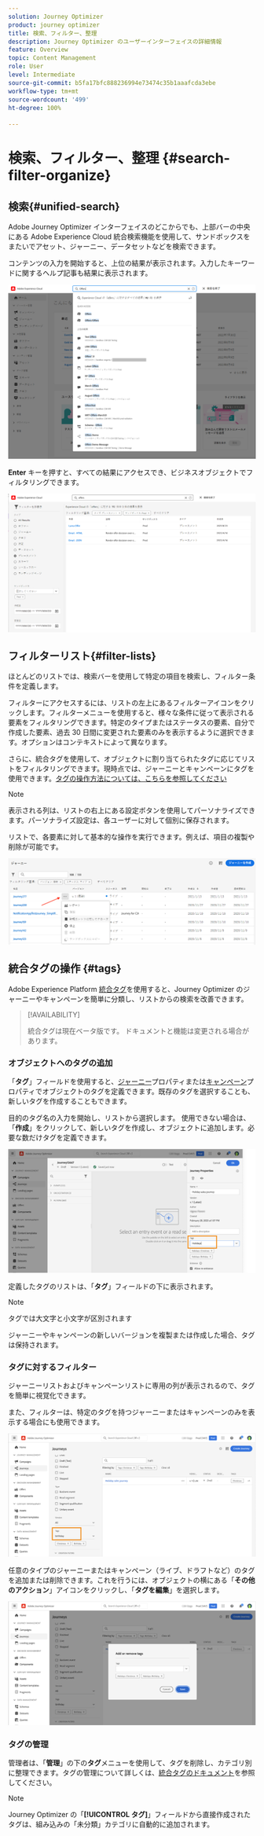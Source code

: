 ```yaml
---
solution: Journey Optimizer
product: journey optimizer
title: 検索、フィルター、整理
description: Journey Optimizer のユーザーインターフェイスの詳細情報
feature: Overview
topic: Content Management
role: User
level: Intermediate
source-git-commit: b5fa17bfc888236994e73474c35b1aaafcda3ebe
workflow-type: tm+mt
source-wordcount: '499'
ht-degree: 100%

---
```



# 検索、フィルター、整理 {#search-filter-organize}

## 検索{#unified-search}

Adobe Journey Optimizer インターフェイスのどこからでも、上部バーの中央にある Adobe Experience Cloud 統合検索機能を使用して、サンドボックスをまたいでアセット、ジャーニー、データセットなどを検索できます。

コンテンツの入力を開始すると、上位の結果が表示されます。入力したキーワードに関するヘルプ記事も結果に表示されます。

![](assets/unified-search.png)

**Enter** キーを押すと、すべての結果にアクセスでき、ビジネスオブジェクトでフィルタリングできます。

![](assets/search-and-filter.png)

## フィルターリスト{#filter-lists}

ほとんどのリストでは、検索バーを使用して特定の項目を検索し、フィルター条件を定義します。

フィルターにアクセスするには、リストの左上にあるフィルターアイコンをクリックします。フィルターメニューを使用すると、様々な条件に従って表示される要素をフィルタリングできます。特定のタイプまたはステータスの要素、自分で作成した要素、過去 30 日間に変更された要素のみを表示するように選択できます。オプションはコンテキストによって異なります。

さらに、統合タグを使用して、オブジェクトに割り当てられたタグに応じてリストをフィルタリングできます。現時点では、ジャーニーとキャンペーンにタグを使用できます。[タグの操作方法については、こちらを参照してください](#tags)

>[!NOTE]
>
>表示される列は、リストの右上にある設定ボタンを使用してパーソナライズできます。パーソナライズ設定は、各ユーザーに対して個別に保存されます。

リストで、各要素に対して基本的な操作を実行できます。例えば、項目の複製や削除が可能です。

![](assets/journey4.png)

## 統合タグの操作 {#tags}

Adobe Experience Platform [統合タグ](https://experienceleague.adobe.com/docs/experience-platform/administrative-tags/overview.html?lang=ja)を使用すると、Journey Optimizer のジャーニーやキャンペーンを簡単に分類し、リストからの検索を改善できます。

>[!AVAILABILITY]
>
>統合タグは現在ベータ版です。 ドキュメントと機能は変更される場合があります。

### オブジェクトへのタグの追加

「**タグ**」フィールドを使用すると、[ジャーニー](../building-journeys/journey-gs.md#change-properties)プロパティまたは[キャンペーン](../campaigns/create-campaign.md#create)プロパティでオブジェクトのタグを定義できます。既存のタグを選択することも、新しいタグを作成することもできます。

目的のタグ名の入力を開始し、リストから選択します。 使用できない場合は、「**作成**」をクリックして、新しいタグを作成し、オブジェクトに追加します。必要な数だけタグを定義できます。

![](assets/tags1.png)

定義したタグのリストは、「**タグ**」フィールドの下に表示されます。

>[!NOTE]
>
> タグでは大文字と小文字が区別されます
> 
> ジャーニーやキャンペーンの新しいバージョンを複製または作成した場合、タグは保持されます。

### タグに対するフィルター

ジャーニーリストおよびキャンペーンリストに専用の列が表示されるので、タグを簡単に視覚化できます。

また、フィルターは、特定のタグを持つジャーニーまたはキャンペーンのみを表示する場合にも使用できます。

![](assets/tags2.png)

任意のタイプのジャーニーまたはキャンペーン（ライブ、ドラフトなど）のタグを追加または削除できます。これを行うには、オブジェクトの横にある「**その他のアクション**」アイコンをクリックし、「**タグを編集**」を選択します。

![](assets/tags3.png)

### タグの管理

管理者は、「**管理**」の下の&#x200B;**タグ**&#x200B;メニューを使用して、タグを削除し、カテゴリ別に整理できます。タグの管理について詳しくは、[統合タグのドキュメント](https://experienceleague.adobe.com/docs/experience-platform/administrative-tags/ui/managing-tags.html?lang=ja)を参照してください。

>[!NOTE]
>
> Journey Optimizer の「**[!UICONTROL タグ]**」フィールドから直接作成されたタグは、組み込みの「未分類」カテゴリに自動的に追加されます。
